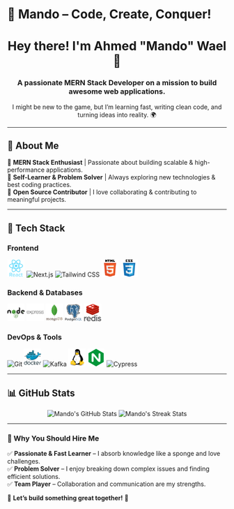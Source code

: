 
# 🚀 Mando – Code, Create, Conquer!  

<h1 align="center">Hey there! I'm Ahmed "Mando" Wael 👋</h1>  
<h3 align="center">A passionate MERN Stack Developer on a mission to build awesome web applications.</h3>  
<p align="center">I might be new to the game, but I’m learning fast, writing clean code, and turning ideas into reality. 🌍</p>  

---

## 🌟 About Me  
🔹 **MERN Stack Enthusiast** | Passionate about building scalable & high-performance applications.  
🔹 **Self-Learner & Problem Solver** | Always exploring new technologies & best coding practices.  
🔹 **Open Source Contributor** | I love collaborating & contributing to meaningful projects.  

---

## 🚀 Tech Stack  

### **Frontend**  
<p align="left">  
  <img src="https://raw.githubusercontent.com/devicons/devicon/master/icons/react/react-original-wordmark.svg" alt="React" width="40" height="40"/>  
  <img src="https://cdn.worldvectorlogo.com/logos/nextjs-2.svg" alt="Next.js" width="40" height="40"/>  
  <img src="https://www.vectorlogo.zone/logos/tailwindcss/tailwindcss-icon.svg" alt="Tailwind CSS" width="40" height="40"/>  
  <img src="https://raw.githubusercontent.com/devicons/devicon/master/icons/html5/html5-original-wordmark.svg" alt="HTML5" width="40" height="40"/>  
  <img src="https://raw.githubusercontent.com/devicons/devicon/master/icons/css3/css3-original-wordmark.svg" alt="CSS3" width="40" height="40"/>  
</p>  

### **Backend & Databases**  
<p align="left">  
  <img src="https://raw.githubusercontent.com/devicons/devicon/master/icons/nodejs/nodejs-original-wordmark.svg" alt="Node.js" width="40" height="40"/>  
  <img src="https://raw.githubusercontent.com/devicons/devicon/master/icons/express/express-original-wordmark.svg" alt="Express.js" width="40" height="40"/>  
  <img src="https://raw.githubusercontent.com/devicons/devicon/master/icons/mongodb/mongodb-original-wordmark.svg" alt="MongoDB" width="40" height="40"/>  
  <img src="https://raw.githubusercontent.com/devicons/devicon/master/icons/postgresql/postgresql-original-wordmark.svg" alt="PostgreSQL" width="40" height="40"/>  
  <img src="https://raw.githubusercontent.com/devicons/devicon/master/icons/redis/redis-original-wordmark.svg" alt="Redis" width="40" height="40"/>  
</p>  

### **DevOps & Tools**  
<p align="left">  
  <img src="https://www.vectorlogo.zone/logos/git-scm/git-scm-icon.svg" alt="Git" width="40" height="40"/>  
  <img src="https://raw.githubusercontent.com/devicons/devicon/master/icons/docker/docker-original-wordmark.svg" alt="Docker" width="40" height="40"/>  
  <img src="https://www.vectorlogo.zone/logos/apache_kafka/apache_kafka-icon.svg" alt="Kafka" width="40" height="40"/>  
  <img src="https://raw.githubusercontent.com/devicons/devicon/master/icons/linux/linux-original.svg" alt="Linux" width="40" height="40"/>  
  <img src="https://raw.githubusercontent.com/devicons/devicon/master/icons/nginx/nginx-original.svg" alt="Nginx" width="40" height="40"/>  
  <img src="https://raw.githubusercontent.com/simple-icons/simple-icons/6e46ec1fc23b60c8fd0d2f2ff46db82e16dbd75f/icons/cypress.svg" alt="Cypress" width="40" height="40"/>  
</p>  

---

## 📊 GitHub Stats  

<p align="center">  
  <img src="https://github-readme-stats.vercel.app/api?username=your-github-username&show_icons=true&theme=radical" alt="Mando's GitHub Stats" width="48%"/>  
  <img src="https://github-readme-streak-stats.herokuapp.com/?user=your-github-username&theme=radical" alt="Mando's Streak Stats" width="48%"/>  
</p>  


---

### 🎯 Why You Should Hire Me  
✅ **Passionate & Fast Learner** – I absorb knowledge like a sponge and love challenges.  
✅ **Problem Solver** – I enjoy breaking down complex issues and finding efficient solutions.  
✅ **Team Player** – Collaboration and communication are my strengths.  

🚀 **Let’s build something great together!** 🚀  

